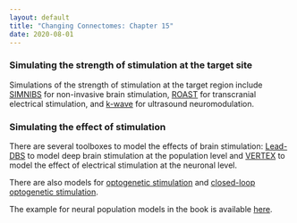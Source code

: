 ```yaml
---
layout: default
title: "Changing Connectomes: Chapter 15"
date: 2020-08-01
---
```



 

### Simulating the strength of stimulation at the target site
Simulations of the strength of stimulation at the target region include [SIMNIBS](https://simnibs.github.io/simnibs/build/html/index.html) for non-invasive brain stimulation,  [ROAST](https://www.parralab.org/roast/) for transcranial electrical stimulation, and [k-wave](http://www.k-wave.org/) for ultrasound neuromodulation.

### Simulating the effect of stimulation
There are several toolboxes to model the effects of brain stimulation: [Lead-DBS](https://www.lead-dbs.org/) to model deep brain stimulation at the population level and [VERTEX](https://github.com/connectomelab/Vertex_git) to model the effect of electrical stimulation at the neuronal level. 

There are also models for [optogenetic stimulation](https://github.com/ProjectPyRhO/PyRhO) and [closed-loop optogenetic stimulation](http://www.cando.ac.uk/publications/).

The example for neural population models in the book is available [here](https://senselab.med.yale.edu/ModelDB/showmodel.cshtml?model=226074#tabs-1). 

